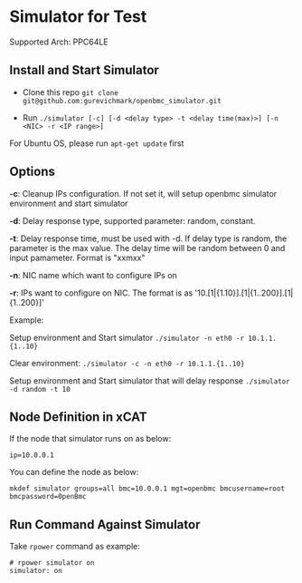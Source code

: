 # Simulator for Test

Supported Arch: PPC64LE

Install and Start Simulator
---------------------------

* Clone this repo ``git clone git@github.com:gurevichmark/openbmc_simulator.git``

* Run ``./simulator [-c] [-d <delay type> -t <delay time(max)>] [-n <NIC> -r <IP range>]`` 

For Ubuntu OS, please run ``apt-get update`` first

Options
-------

**-c**: Cleanup IPs configuration. If not set it, will setup openbmc simulator environment and start simulator

**-d**: Delay response type, supported parameter: random, constant.

**-t**: Delay response time, must be used with -d. If delay type is random, the parameter is the max value. The delay time will be random between 0 and input pamameter. Format is "xxmxx"

**-n**: NIC name which want to configure IPs on

**-r**: IPs want to configure on NIC. The format is as '10.[1|{1.10}].[1|{1..200}].[1|{1..200}]'

Example:

Setup environment and Start simulator ``./simulator -n eth0 -r 10.1.1.{1..10}``

Clear environment: ``./simulator -c -n eth0 -r 10.1.1.{1..10}``

Setup environment and Start simulator that will delay response ``./simulator -d random -t 10``

Node Definition in xCAT
-----------------------

If the node that simulator runs on as below:

    ip=10.0.0.1
    
You can define the node as below:

    mkdef simulator groups=all bmc=10.0.0.1 mgt=openbmc bmcusername=root bmcpassword=0penBmc

Run Command Against Simulator
-----------------------------

Take ``rpower`` command as example:

    # rpower simulator on
    simulator: on
    

